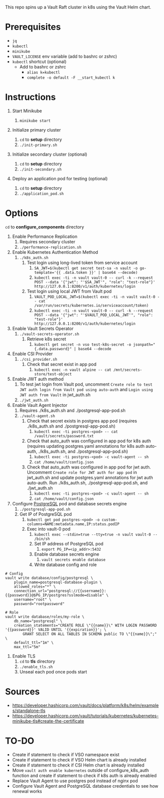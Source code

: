 This repo spins up a Vault Raft cluster in k8s using the Vault Helm chart.

# Prerequisites

* `jq`
* `kubectl`
* `minikube`
* `VAULT_LICENSE` env variable (add to bashrc or zshrc)
* `kubectl` shortcut (optional)
  * Add to bashrc or zshrc
    * `alias k=kubectl`
    * `complete -o default -F __start_kubectl k`

# Instructions

1. Start Minikube
   1. `minikube start`

2. Initialize primary cluster
   1. `cd` to **setup** directory
   2. `./init-primary.sh`

3. Initialize secondary cluster (optional)
   1. `cd` to **setup** directory
   2. `./init-secondary.sh`

4. Deploy an application pod for testing (optional)
   1. `cd` to **setup** directory
   2. `./application_pod.sh`

# Options

`cd` to **configure_components** directory

1. Enable Performance Replication 
   1. Requires secondary cluster 
   2. `./performance-replication.sh`
2. Enable Kubernetes Authentication Method
   1. `./k8s_auth.sh`
      1. Test login using long-lived token from service account
         1. `SA_JWT=$(kubectl get secret test-sa -n vault -o go-template='{{ .data.token }}' | base64 --decode)`   
         2. `kubectl exec -ti -n vault vault-0 -- curl -k --request POST --data '{"jwt": "'$SA_JWT'", "role": "test-role"}' http://127.0.0.1:8200/v1/auth/kubernetes/login`
      2. Test login using local JWT from Vault pod
         1. `VAULT_POD_LOCAL_JWT=$(kubectl exec -ti -n vault vault-0 -- cat /var/run/secrets/kubernetes.io/serviceaccount/token)`
         2. `kubectl exec -ti -n vault vault-0 -- curl -k --request POST --data '{"jwt": "'$VAULT_POD_LOCAL_JWT'", "role": "test-role"}' http://127.0.0.1:8200/v1/auth/kubernetes/login`
3. Enable Vault Secrets Operator
   1. `./vault-secrets-operator.sh`
      1. Retrieve k8s secret
         1. `kubectl get secret -n vso test-k8s-secret -o jsonpath="{.data.password}" | base64 --decode`
4. Enable CSI Provider
   1. `./csi_provider.sh`
      1. Check that secret exist in app pod 
         1. `kubectl exec -n vault alpine -- cat /mnt/secrets-store/test-object`
5. Enable JWT auth method 
   1. To test jwt login from Vault pod, uncomment `Create role to test JWT auth login from Vault pod using auto-auth` and `Login using JWT auth from Vault` in jwt_auth.sh
   2. `./jwt_auth.sh`
6. Enable Vault Agent Injector 
   1. Requires ./k8s_auth.sh and ./postgresql-app-pod.sh
   2. `./vault-agent.sh`
      1. Check that secret exists in postgres app pod (requires ./k8s_auth.sh and ./postgresql-app-pod.sh) 
         1. `kubectl exec -ti postgres-<pod> -- cat /vault/secrets/password.txt`
      2. Check that auto_auth was configured in app pod for k8s auth (requires updating postgres.yaml annotations for k8s auth auto-auth, ./k8s_auth.sh, and ./postgresql-app-pod.sh) 
         1. `kubectl exec -ti postgres-<pod> -c vault-agent -- sh`
         2. `cat /home/vault/config.json`
      3. Check that auto_auth was configured in app pod for jwt auth. Uncomment `Create role for JWT auth for app pod` in jwt_auth.sh and update postgres.yaml annotations for jwt auth auto-auth. Run ./k8s_auth.sh, ./postgresql-app-pod.sh, and ./jwt_auth.sh 
         1. `kubectl exec -ti postgres-<pod> -c vault-agent -- sh`
         2. `cat /home/vault/config.json`
7. Configure [PostgreSQL](https://www.containiq.com/post/deploy-postgres-on-kubernetes) pod and database secrets engine
   1. `./postgresql-app-pod.sh`
   2. Get IP of PostgreSQL pod
      1. `kubectl get pod postgres-<pod> -o custom-columns=NAME:metadata.name,IP:status.podIP`
      2. Exec into vault-0 pod
         1. `kubectl exec --stdin=true --tty=true -n vault vault-0 -- /bin/sh`
         2. Set IP address of PostgreSQL pod
            1. `export PG_IP=<ip_addr>:5432`
         3. Enable database secrets engine
            1. `vault secrets enable database`
         4. Write database config and role
   
```
# Config
vault write database/config/postgresql \
    plugin_name=postgresql-database-plugin \
    allowed_roles="*" \
    connection_url="postgresql://{{username}}:{{password}}@$PG_IP/postgres?sslmode=disable" \
    username="root" \
    password="rootpassword"
```

```
# Role
vault write database/roles/my-role \
    db_name="postgresql" \
    creation_statements="CREATE ROLE \"{{name}}\" WITH LOGIN PASSWORD '{{password}}' VALID UNTIL '{{expiration}}'; \
        GRANT SELECT ON ALL TABLES IN SCHEMA public TO \"{{name}}\";" \
    default_ttl="1m" \
    max_ttl="5m"
```

1. Enable TLS 
   1. `cd` to **tls** directory
   2. `./enable_tls.sh`
   3. Unseal each pod once pods start

# Sources

* https://developer.hashicorp.com/vault/docs/platform/k8s/helm/examples/standalone-tls
* https://developer.hashicorp.com/vault/tutorials/kubernetes/kubernetes-minikube-tls#create-the-certificate

# TO-DO

* Create if statement to check if VSO namespace exist
* Create if statement to check if VSO Helm chart is already installed 
* Create if statement to check if CSI Helm chart is already installed
* Move `vault auth enable kubernetes` outside of configure_k8s_auth function and create if statement to check if k8s auth is already enabled
* Replace Vault Agent to use postgres pod instead of nginx pod
* Configure Vault Agent and PostgreSQL database credentials to see how renewal works